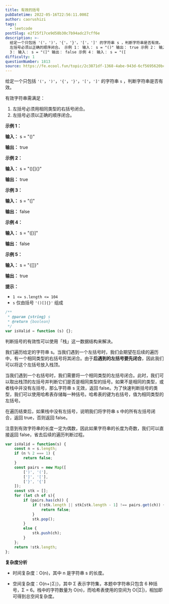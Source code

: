 ```yaml
---
title: 有效的括号
pubDatetime: 2022-05-16T22:56:11.000Z
author: caorushizi
tags:
  - leetcode
postSlug: e2f25f17ce9d58b30c7b94adc27cff6e
description: >-
  给定一个只包括 '('，')'，'{'，'}'，'['，']' 的字符串 s ，判断字符串是否有效。 有效字符串需满足： 左括号必须用相同类型的右括号闭合。
  左括号必须以正确的顺序闭合。 示例 1： 输入： s = "()" 输出： true 示例 2： 输入： s = "()[]{}" 输出： true 示例
  3： 输入： s = "(]" 输出： false 示例 4： 输入： s = "([
difficulty: 1
questionNumber: 1813
source: https://fe.ecool.fun/topic/2c3871df-1368-4abe-943d-6cf5695620bc
---
```


给定一个只包括 `'('`，`')'`，`'{'`，`'}'`，`'['`，`']'` 的字符串 `s` ，判断字符串是否有效。

有效字符串需满足：

1. 左括号必须用相同类型的右括号闭合。
2. 左括号必须以正确的顺序闭合。

**示例 1：**

**输入：** s = "()"

**输出：** true

**示例 2：**

**输入：** s = "()[]{}"

**输出：** true

**示例 3：**

**输入：** s = "(]"

**输出：** false

**示例 4：**

**输入：** s = "([)]"

**输出：** false

**示例 5：**

**输入：** s = "{[]}"

**输出：** true

**提示：**

- `1 <= s.length <= 104`
- `s` 仅由括号 `'()[]{}'` 组成

```js
/**
 * @param {string} s
 * @return {boolean}
 */
var isValid = function (s) {};
```

判断括号的有效性可以使用「栈」这一数据结构来解决。

我们遍历给定的字符串 s。当我们遇到一个左括号时，我们会期望在后续的遍历中，有一个相同类型的右括号将其闭合。由于**后遇到的左括号要先闭合**，因此我们可以将这个左括号放入栈顶。

当我们遇到一个右括号时，我们需要将一个相同类型的左括号闭合。此时，我们可以取出栈顶的左括号并判断它们是否是相同类型的括号。如果不是相同的类型，或者栈中并没有左括号，那么字符串 s 无效，返回 false。为了快速判断括号的类型，我们可以使用哈希表存储每一种括号。哈希表的键为右括号，值为相同类型的左括号。

在遍历结束后，如果栈中没有左括号，说明我们将字符串 s 中的所有左括号闭合，返回 true，否则返回 false。

注意到有效字符串的长度一定为偶数，因此如果字符串的长度为奇数，我们可以直接返回 false，省去后续的遍历判断过程。

```JavaScript
var isValid = function(s) {
    const n = s.length;
    if (n % 2 === 1) {
        return false;
    }
    const pairs = new Map([
        [')', '('],
        [']', '['],
        ['}', '{']
    ]);
    const stk = [];
    for (let ch of s){
        if (pairs.has(ch)) {
            if (!stk.length || stk[stk.length - 1] !== pairs.get(ch)) {
                return false;
            }
            stk.pop();
        }
        else {
            stk.push(ch);
        }
    };
    return !stk.length;
};
```

**复杂度分析**

- 时间复杂度：O(n)，其中 n 是字符串 s 的长度。

- 空间复杂度：O(n+∣Σ∣)，其中 Σ 表示字符集，本题中字符串只包含 6 种括号，Σ = 6。栈中的字符数量为 O(n)，而哈希表使用的空间为 O(|Σ|)，相加即可得到总空间复杂度。
